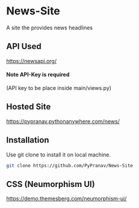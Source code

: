 # News-Site
A site the provides news headlines
  
## API Used
https://newsapi.org/
#### Note API-Key is required
(API key to be place inside main/views.py)
  
## Hosted Site
https://pypranav.pythonanywhere.com/news/
  
## Installation  
Use git clone to install it on local machine.
```bash
git clone https://github.com/PyPranav/News-Site
```
  
## CSS (Neumorphism UI)
https://demo.themesberg.com/neumorphism-ui/
  
